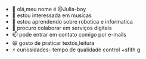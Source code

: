 - 👋 olá,meu nome é @Julia-boy
- 👀 estou interessada em musicas 
- 🌱 estou aprendendo sobre robotica e informatica 
- 💞️ procuro colaborar em serviços digitais 
- 📫 pode entrar em contato comigo por e-mails
- 😄 gosto de praticar textos,leitura 
- ⚡ curiosidades- tempo de qualidade 
control +sfith g
<!---
Julia-boy/Julia-boy is a ✨ special ✨ repository because its `README.md` (this file) appears on your GitHub profile.
You can click the Preview link to take a look at your changes.
--->
